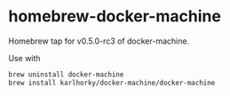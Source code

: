 # homebrew-docker-machine
Homebrew tap for v0.5.0-rc3 of docker-machine.

Use with

```bash
brew uninstall docker-machine
brew install karlhorky/docker-machine/docker-machine
```
